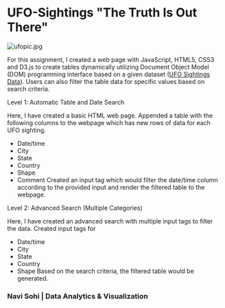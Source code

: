 # UFO-Sightings "The Truth Is Out There"

![ufopic.jpg](https://github.com/PlainJane20/UFO-Sightings-Java/blob/main/UFO-Level%201/static/images/ufopic.jpg)

For this assignment, I created a web page with JavaScript, HTML5, CSS3 and D3.js to create tables dynamically utilizing Document Object Model (DOM) programming interface based on a given dataset ([UFO Sightings Data](https://github.com/PlainJane20/UFO-Sightings-Java/blob/main/UFO-Level%201/static/js/data.js)). Users can also filter the table data for specific values based on search criteria.

Level 1: Automatic Table and Date Search

Here, I have created a basic HTML web page.
Appended a table with the following columns to the webpage which has new rows of data for each UFO sighting.
* Date/time
* City
* State
* Country
* Shape
* Comment
Created an input tag which would filter the date/time column according to the provided input and render the filtered table to the webpage.

Level 2: Advanced Search (Multiple Categories)

Here, I have created an advanced search with multiple input tags to filter the data.
Created input tags for
* Date/time
* City
* State
* Country
* Shape
Based on the search criteria, the filtered table would be generated.

### Navi Sohi | Data Analytics & Visualization
